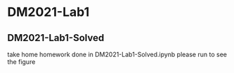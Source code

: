 # DM2021-Lab1
## DM2021-Lab1-Solved
take home homework done in DM2021-Lab1-Solved.ipynb
please run to see the figure
## 
